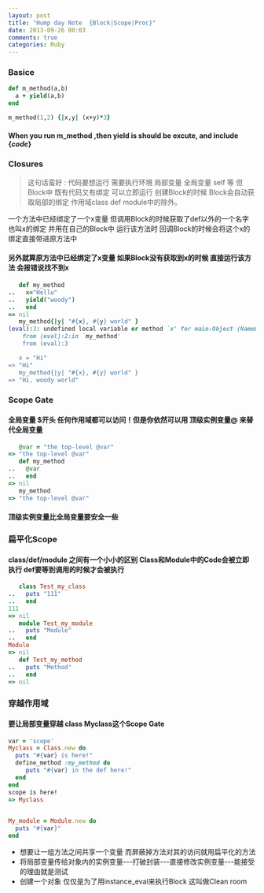 ```yaml
---
layout: post
title: "Hump day Note  {Block|Scope|Proc}"
date: 2013-09-26 00:03
comments: true
categories: Ruby
---
```


### Basice

``` ruby
def m_method(a,b)
  a + yield(a,b)
end

m_method(1,2) {|x,y| (x+y)*3} 
```

#### When you run m_method ,then yield is should be excute, and include {_code_}

### Closures

> 这句话蛮好 : 代码要想运行 需要执行环境   局部变量 全局变量 self 等  但Block中 既有代码又有绑定 可以立即运行
创建Block的时候 Block会自动获取局部的绑定 作用域class def module中的除外。

一个方法中已经绑定了一个x变量 但调用Block的时候获取了def以外的一个名字也叫x的绑定 并用在自己的Block中 运行该方法时 回调Block的时候会将这个x的绑定直接带进原方法中 

#### 另外就算原方法中已经绑定了x变量 如果Block没有获取到x的时候 直接运行该方法 会报错说找不到x 

``` ruby
   def my_method 
..   x="Hello" 
..   yield("woody") 
..   end
=> nil
   my_method{|y| "#{x}, #{y} world" }
(eval):3: undefined local variable or method `x' for main:Object (NameError)
	from (eval):2:in `my_method'
	from (eval):3

   x = "Hi"
=> "Hi"
   my_method{|y| "#{x}, #{y} world" }
=> "Hi, woody world"
```

### Scope Gate

#### 全局变量 $开头 任何作用域都可以访问！但是你依然可以用  顶级实例变量@ 来替代全局变量

``` ruby 
   @var = "the top-level @var"
=> "the top-level @var"
   def my_method 
..   @var 
..   end
=> nil
   my_method
=> "the top-level @var"
```
#### 顶级实例变量比全局变量要安全一些

### 扁平化Scope

#### class/def/module 之间有一个小小的区别 Class和Module中的Code会被立即执行  def要等到调用的时候才会被执行

``` ruby 
   class Test_my_class 
..   puts "111" 
..   end
111
=> nil
   module Test_my_module 
..   puts "Module" 
..   end
Module
=> nil
   def Test_my_method 
..   puts "Method" 
..   end
=> nil
```

### 穿越作用域

#### 要让局部变量穿越 class Myclass这个Scope Gate 

``` ruby
var = 'scope'
Myclass = Class.new do
  puts "#{var} is here!"
  define_method :my_method do
     puts "#{var} in the def here!"
  end
end
scope is here!
=> Myclass
 

My_module = Module.new do
  puts "#{var}"
end
```

* 想要让一组方法之间共享一个变量 而屏蔽掉方法对其的访问就用扁平化的方法
* 将局部变量传给对象内的实例变量---打破封装---直接修改实例变量---能接受的理由就是测试
* 创建一个对象 仅仅是为了用instance_eval来执行Block 这叫做Clean room